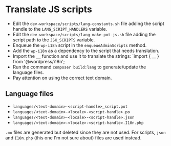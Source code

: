 # Translate JS scripts

* Edit the `dev-workspace/scripts/lang-constants.sh` file adding the script handle to the `LANG_SCRIPT_HANDLERS` variable.
* Edit the `dev-workspace/scripts/lang-make-pot-js.sh` file adding the script path to the `JSX_SCRIPTS` variable.
* Enqueue the `wp-i18n` script in the `enqueueAdminScripts` method.
* Add the `wp-i18n` as a dependency to the script that needs translation.
* Import the `__` function and use it to translate the strings: `import { __ } from '@wordpress/i18n';
* Run the command `composer build:lang` to generate/update the language files.
* Pay attention on using the correct text domain.

## Language files

* `languages/<text-domain>-<script-handle>_script.pot`
* `languages/<text-domain>-<locale>-<script-handle>.po`
* `languages/<text-domain>-<locale>-<script-handle>.json`
* `languages/<text-domain>-<locale>-<script-handle>.I10n.php`

`.mo` files are generated but deleted since they are not used. For scripts, `json` and `I10n.php` (this one I'm not sure about) files are used instead.

